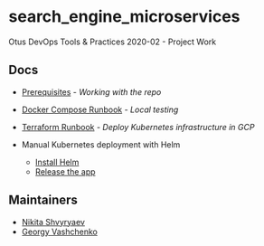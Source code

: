 # search_engine_microservices

Otus DevOps Tools & Practices 2020-02 - Project Work

## Docs

- [Prerequisites](./docs/Prerequisites.md) -
  _Working with the repo_

- [Docker Compose Runbook](./docs/Docker-compose-runbook.md) -
  _Local testing_

- [Terraform Runbook](./docs/Terraform-runbook.md) -
  _Deploy Kubernetes infrastructure in GCP_

- Manual Kubernetes deployment with Helm
  - [Install Helm](./docs/Helm-installation.md)
  - [Release the app](./docs/Helm-charts-running.mdKubernetes)

## Maintainers

 - [Nikita Shvyryaev](https://github.com/nshvyryaev)
 - [Georgy Vashchenko](https://github.com/gvashchenkolineate)
